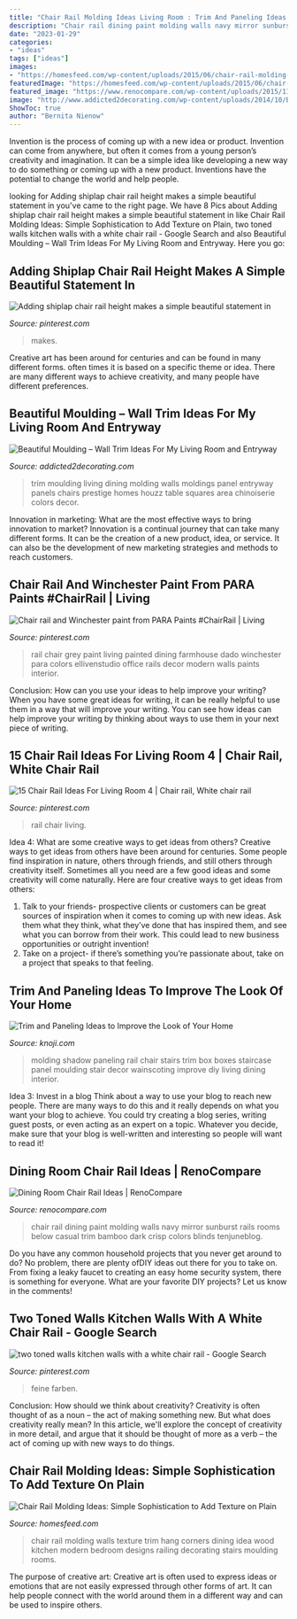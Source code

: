 ```yaml
---
title: "Chair Rail Molding Ideas Living Room : Trim And Paneling Ideas To Improve The Look Of Your Home"
description: "Chair rail dining paint molding walls navy mirror sunburst rails rooms below casual trim bamboo dark crisp colors blinds tenjuneblog"
date: "2023-01-29"
categories:
- "ideas"
tags: ["ideas"]
images:
- "https://homesfeed.com/wp-content/uploads/2015/06/chair-rail-molding-ideas-on-cream-and-white-wall-design-beneath-wall-palette-with-rectangle-wall-accent-near-cne-corner-design-upon-wooden-floor.jpg"
featuredImage: "https://homesfeed.com/wp-content/uploads/2015/06/chair-rail-molding-ideas-on-cream-and-white-wall-design-beneath-wall-palette-with-rectangle-wall-accent-near-cne-corner-design-upon-wooden-floor.jpg"
featured_image: "https://www.renocompare.com/wp-content/uploads/2015/11/casual.jpg"
image: "http://www.addicted2decorating.com/wp-content/uploads/2014/10/Beautiful-wall-trim-moulding-dining-room-by-Prestige-Homes-via-Houzz.jpg"
ShowToc: true
author: "Bernita Nienow"
---
```



Invention is the process of coming up with a new idea or product. Invention can come from anywhere, but often it comes from a young person’s creativity and imagination. It can be a simple idea like developing a new way to do something or coming up with a new product. Inventions have the potential to change the world and help people.

	

		
looking for Adding shiplap chair rail height makes a simple beautiful statement in you've came to the right page. We have 8 Pics about Adding shiplap chair rail height makes a simple beautiful statement in like Chair Rail Molding Ideas: Simple Sophistication to Add Texture on Plain, two toned walls kitchen walls with a white chair rail - Google Search and also Beautiful Moulding – Wall Trim Ideas For My Living Room and Entryway. Here you go:
		
    
## Adding Shiplap Chair Rail Height Makes A Simple Beautiful Statement In

<img loading=lazy src="https://i.pinimg.com/736x/76/98/20/769820901f9d1f81669e1af1411d4a24.jpg" onerror="this.onerror=null;this.src='https://tse3.mm.bing.net/th?id=OIP.0wQfUxk3cU_xwWyL4M11awHaJ3&amp;pid=15.1';" alt="Adding shiplap chair rail height makes a simple beautiful statement in">

_Source: pinterest.com_

>makes. 

	

Creative art has been around for centuries and can be found in many different forms. often times it is based on a specific theme or idea. There are many different ways to achieve creativity, and many people have different preferences.

    
## Beautiful Moulding – Wall Trim Ideas For My Living Room And Entryway

<img loading=lazy src="http://www.addicted2decorating.com/wp-content/uploads/2014/10/Beautiful-wall-trim-moulding-dining-room-by-Prestige-Homes-via-Houzz.jpg" onerror="this.onerror=null;this.src='https://tse1.mm.bing.net/th?id=OIP.y9PQeszBglT3aQDOi-IS6wAAAA&amp;pid=15.1';" alt="Beautiful Moulding – Wall Trim Ideas For My Living Room and Entryway">

_Source: addicted2decorating.com_

>trim moulding living dining molding walls moldings panel entryway panels chairs prestige homes houzz table squares area chinoiserie colors decor. 

	

Innovation in marketing: What are the most effective ways to bring innovation to market?
Innovation is a continual journey that can take many different forms. It can be the creation of a new product, idea, or service. It can also be the development of new marketing strategies and methods to reach customers.

    
## Chair Rail And Winchester Paint From PARA Paints #ChairRail | Living

<img loading=lazy src="https://i.pinimg.com/originals/0e/3d/61/0e3d61f1fce41f28026440c4b3f4e74c.jpg" onerror="this.onerror=null;this.src='https://tse3.mm.bing.net/th?id=OIP.N9xFJwxnnH2gU7yoI2C1hQHaLH&amp;pid=15.1';" alt="Chair rail and Winchester paint from PARA Paints #ChairRail | Living">

_Source: pinterest.com_

>rail chair grey paint living painted dining farmhouse dado winchester para colors ellivenstudio office rails decor modern walls paints interior. 

	

Conclusion: How can you use your ideas to help improve your writing?
When you have some great ideas for writing, it can be really helpful to use them in a way that will improve your writing. You can see how ideas can help improve your writing by thinking about ways to use them in your next piece of writing.

    
## 15 Chair Rail Ideas For Living Room 4 | Chair Rail, White Chair Rail

<img loading=lazy src="https://i.pinimg.com/736x/20/2c/84/202c84b3a6f6fce71ed60aec44ae05c4.jpg" onerror="this.onerror=null;this.src='https://tse2.mm.bing.net/th?id=OIP.830TTuWS1pznFt-U6U9cMwAAAA&amp;pid=15.1';" alt="15 Chair Rail Ideas For Living Room 4 | Chair rail, White chair rail">

_Source: pinterest.com_

>rail chair living. 

	

Idea 4: What are some creative ways to get ideas from others?
Creative ways to get ideas from others have been around for centuries. Some people find inspiration in nature, others through friends, and still others through creativity itself. Sometimes all you need are a few good ideas and some creativity will come naturally. Here are four creative ways to get ideas from others: 
1) Talk to your friends- prospective clients or customers can be great sources of inspiration when it comes to coming up with new ideas. Ask them what they think, what they’ve done that has inspired them, and see what you can borrow from their work. This could lead to new business opportunities or outright invention! 
2) Take on a project- if there’s something you’re passionate about, take on a project that speaks to that feeling.

    
## Trim And Paneling Ideas To Improve The Look Of Your Home

<img loading=lazy src="https://knoji.com/images/user/1-shadow.JPG" onerror="this.onerror=null;this.src='https://tse3.mm.bing.net/th?id=OIP.27jqY5-WPswKk8MAes15cwHaJ3&amp;pid=15.1';" alt="Trim and Paneling Ideas to Improve the Look of Your Home">

_Source: knoji.com_

>molding shadow paneling rail chair stairs trim box boxes staircase panel moulding stair decor wainscoting improve diy living dining interior. 

	

Idea 3: Invest in a blog
Think about a way to use your blog to reach new people. There are many ways to do this and it really depends on what you want your blog to achieve. You could try creating a blog series, writing guest posts, or even acting as an expert on a topic. Whatever you decide, make sure that your blog is well-written and interesting so people will want to read it!

    
## Dining Room Chair Rail Ideas | RenoCompare

<img loading=lazy src="https://www.renocompare.com/wp-content/uploads/2015/11/casual.jpg" onerror="this.onerror=null;this.src='https://tse4.mm.bing.net/th?id=OIP.RBG5PBZPFc4FCaSkRN8FiQHaFA&amp;pid=15.1';" alt="Dining Room Chair Rail Ideas | RenoCompare">

_Source: renocompare.com_

>chair rail dining paint molding walls navy mirror sunburst rails rooms below casual trim bamboo dark crisp colors blinds tenjuneblog. 

	

Do you have any common household projects that you never get around to do? No problem, there are plenty ofDIY ideas out there for you to take on. From fixing a leaky faucet to creating an easy home security system, there is something for everyone. What are your favorite DIY projects? Let us know in the comments!

    
## Two Toned Walls Kitchen Walls With A White Chair Rail - Google Search

<img loading=lazy src="https://i.pinimg.com/736x/67/23/71/67237160fc1ea4506663feac2c24727f.jpg" onerror="this.onerror=null;this.src='https://tse4.mm.bing.net/th?id=OIP.0cwR3ZcV4aHttk_ab4pppwHaLH&amp;pid=15.1';" alt="two toned walls kitchen walls with a white chair rail - Google Search">

_Source: pinterest.com_

>feine farben. 

	

Conclusion: How should we think about creativity?
Creativity is often thought of as a noun – the act of making something new. But what does creativity really mean? In this article, we'll explore the concept of creativity in more detail, and argue that it should be thought of more as a verb – the act of coming up with new ways to do things.

    
## Chair Rail Molding Ideas: Simple Sophistication To Add Texture On Plain

<img loading=lazy src="https://homesfeed.com/wp-content/uploads/2015/06/chair-rail-molding-ideas-on-cream-and-white-wall-design-beneath-wall-palette-with-rectangle-wall-accent-near-cne-corner-design-upon-wooden-floor.jpg" onerror="this.onerror=null;this.src='https://tse2.mm.bing.net/th?id=OIP.MtXMq7GrlBVLZNE1-fOycwHaGN&amp;pid=15.1';" alt="Chair Rail Molding Ideas: Simple Sophistication to Add Texture on Plain">

_Source: homesfeed.com_

>chair rail molding walls texture trim hang corners dining idea wood kitchen modern bedroom designs railing decorating stairs moulding rooms. 

	

The purpose of creative art:
Creative art is often used to express ideas or emotions that are not easily expressed through other forms of art. It can help people connect with the world around them in a different way and can be used to inspire others.

